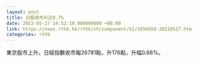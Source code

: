 ```yaml
---
layout: post
title: 日股收市升近0.7%
date: 2022-05-27 14:52:10.000000000 +08:00
link: https://news.rthk.hk/rthk/ch/component/k2/1650459-20220527.htm
categories: rthk
---
```


東京股市上升。日經指數收市報26781點，升176點，升幅0.66%。

